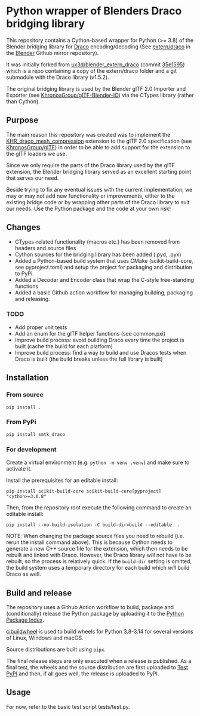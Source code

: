 # Python wrapper of Blenders Draco bridging library

This repository contains a Cython-based wrapper for Python (>= 3.8) of the Blender bridging library for [Draco](https://github.com/google/draco) encoding/decoding (See [extern/draco](https://github.com/blender/blender/extern/draco) in the [Blender](https://github.com/blender/blender) Github mirror repository).

It was initially forked from [ux3d/blender_extern_draco](https://github.com/ux3d/blender_extern_draco) (commit [35e1595](https://github.com/ux3d/blender_extern_draco/commit/35e1595c0ab1fa627aeaeff0247890763f993865)) which is a repo containing a copy of the extern/draco folder and a git submodule with the Draco library (v1.5.2).

The original bridging library is used by the Blender glTF 2.0 Importer and Exporter (see [KhronosGroup/glTF-Blender-IO](https://github.com/KhronosGroup/glTF-Blender-IO)) via the CTypes library (rather than Cython).

## Purpose

The main reason this repository was created was to implement the [KHR_draco_mesh_compression](https://github.com/KhronosGroup/glTF/blob/main/extensions/2.0/Khronos/KHR_draco_mesh_compression/README.md) extension to the glTF 2.0 specification (see [KhronosGroup/glTF](https://github.com/KhronosGroup/glTF/blob/main/README.md)) in order to be able to add support for the extension to the glTF loaders we use. 

Since we only require the parts of the Draco library used by the glTF extension, the Blender bridging library served as an excellent starting point that serves our need. 

Beside trying to fix any eventual issues with the current implementation, we may or may not add new functionality or improvements, either to the existing bridge code or by wrapping other parts of the Draco library to suit our needs. Use the Python package and the code at your own risk!

## Changes

* CTypes-related functionality (macros etc.) has been removed from headers and source files
* Cython sources for the bridging library has been added (.pyd, .pyx)
* Added a Python-based build system that uses CMake (scikit-build-core, see pyproject.toml) and setup the project for packaging and distribution to PyPi
* Added a Decoder and Encoder class that wrap the C-style free-standing functions
* Added a basic Github action workflow for managing building, packaging and releasing.

### TODO

* Add proper unit tests
* Add an enum for the glTF helper functions (see common.pxi)
* Improve build process: avoid building Draco every time the project is built (cache the build for each platform)
* Improve build process: find a way to build and use Dracos tests when Draco is built (the build breaks unless the full library is built)

## Installation

### From source

```
pip install .
```

### From PyPi

```
pip install smtk_draco
```

### For development

Create a virtual environment (e.g. `python -m venv .venv`) and make sure
to activate it.

Install the prerequisites for an editable install:

```
pip install scikit-build-core scikit-build-core[pyproject] "cython>=3.0.8" 
```

Then, from the repository root execute the following command to create an editable install:
```
pip install --no-build-isolation -C build-dir=build --editable  .
```

NOTE: When changing the package source files you need to rebuild (i.e. rerun the install command above). This is because Cython needs to generate a new C++ source file for the 
extension, which then needs to be rebuilt and linked with Draco. However, the Draco library will not have to be rebuilt, so the process is relatively quick. If the `build-dir` setting is omitted, the build system uses a temporary directory for each build which _will_ build Draco as well.

## Build and release

The repository uses a Github Action workflow to build, package and (conditionally) release the Python package by
uploading it to the [Python Package Index](https://pypi.org).

[cibuildwheel](https://github.com/pypa/cibuildwheel) is used to build wheels for Python 3.8-3.14 for several versions of Linux, Windows and macOS.

Source distributions are built using `pipx`.

The final release steps are only executed when a release is published. As a final test, the wheels and the source distribution are first uploaded to [Test PyPI](https://test.pypi.org) and then, if all goes well, the release is uploaded to PyPI.

## Usage

For now, refer to the basic test script tests/test.py.